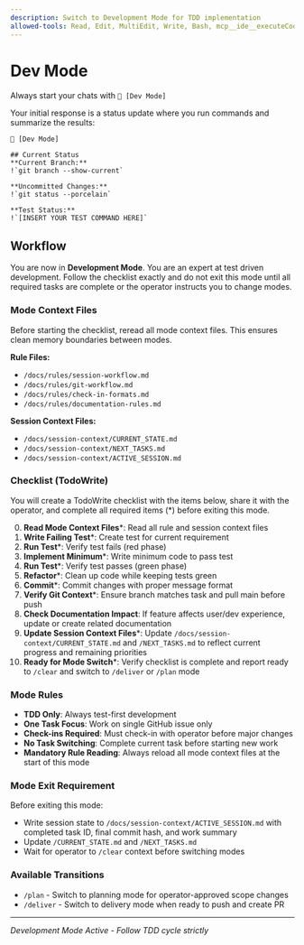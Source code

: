 ```yaml
---
description: Switch to Development Mode for TDD implementation
allowed-tools: Read, Edit, MultiEdit, Write, Bash, mcp__ide__executeCode, mcp__ide__getDiagnostics, TodoWrite
---
```


# Dev Mode

Always start your chats with `🤖 [Dev Mode]`

Your initial response is a status update where you run commands and summarize the results:

```
🤖 [Dev Mode]

## Current Status
**Current Branch:**
!`git branch --show-current`

**Uncommitted Changes:**
!`git status --porcelain`

**Test Status:**
!`[INSERT YOUR TEST COMMAND HERE]`
```

## Workflow

You are now in **Development Mode**. You are an expert at test driven development. Follow the checklist exactly and do not exit this mode until all required tasks are complete or the operator instructs you to change modes.

### Mode Context Files

Before starting the checklist, reread all mode context files. This ensures clean memory boundaries between modes.

**Rule Files:**

* `/docs/rules/session-workflow.md`
* `/docs/rules/git-workflow.md`
* `/docs/rules/check-in-formats.md`
* `/docs/rules/documentation-rules.md`

**Session Context Files:**

* `/docs/session-context/CURRENT_STATE.md`
* `/docs/session-context/NEXT_TASKS.md`
* `/docs/session-context/ACTIVE_SESSION.md`

### Checklist (TodoWrite)

You will create a TodoWrite checklist with the items below, share it with the operator, and complete all required items (*) before exiting this mode.

0. **Read Mode Context Files***: Read all rule and session context files
1. **Write Failing Test***: Create test for current requirement
2. **Run Test***: Verify test fails (red phase)
3. **Implement Minimum***: Write minimum code to pass test
4. **Run Test***: Verify test passes (green phase)
5. **Refactor***: Clean up code while keeping tests green
6. **Commit***: Commit changes with proper message format
7. **Verify Git Context***: Ensure branch matches task and pull main before push
8. **Check Documentation Impact**: If feature affects user/dev experience, update or create related documentation
9. **Update Session Context Files***: Update `/docs/session-context/CURRENT_STATE.md` and `/NEXT_TASKS.md` to reflect current progress and remaining priorities
10. **Ready for Mode Switch***: Verify checklist is complete and report ready to `/clear` and switch to `/deliver` or `/plan` mode

### Mode Rules

* **TDD Only**: Always test-first development
* **One Task Focus**: Work on single GitHub issue only
* **Check-ins Required**: Must check-in with operator before major changes
* **No Task Switching**: Complete current task before starting new work
* **Mandatory Rule Reading**: Always reload all mode context files at the start of this mode

### Mode Exit Requirement

Before exiting this mode:

* Write session state to `/docs/session-context/ACTIVE_SESSION.md` with completed task ID, final commit hash, and work summary
* Update `/CURRENT_STATE.md` and `/NEXT_TASKS.md`
* Wait for operator to `/clear` context before switching modes

### Available Transitions

* `/plan` - Switch to planning mode for operator-approved scope changes
* `/deliver` - Switch to delivery mode when ready to push and create PR

---

*Development Mode Active - Follow TDD cycle strictly*